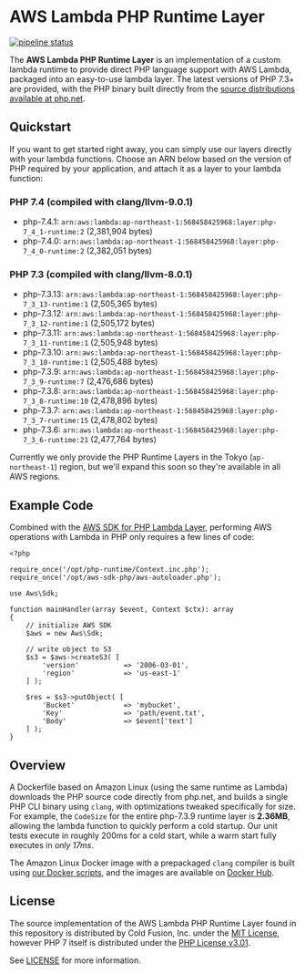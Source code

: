 # AWS Lambda PHP Runtime Layer

[![pipeline status](https://gitlab.com/coldfusionjp/aws-lambda-php-runtime/badges/master/pipeline.svg)](https://gitlab.com/coldfusionjp/aws-lambda-php-runtime/commits/master)

The **AWS Lambda PHP Runtime Layer** is an implementation of a custom lambda runtime to provide direct PHP language support with AWS Lambda, packaged into an easy-to-use lambda layer.  The latest versions of PHP 7.3+ are provided, with the PHP binary built directly from the [source distributions available at php.net](https://www.php.net/distributions/).

## Quickstart

If you want to get started right away, you can simply use our layers directly with your lambda functions.  Choose an ARN below based on the version of PHP required by your application, and attach it as a layer to your lambda function:

### PHP 7.4 (compiled with clang/llvm-9.0.1)

* php-7.4.1: `arn:aws:lambda:ap-northeast-1:568458425968:layer:php-7_4_1-runtime:2` (2,381,904 bytes)
* php-7.4.0: `arn:aws:lambda:ap-northeast-1:568458425968:layer:php-7_4_0-runtime:2` (2,382,051 bytes)

### PHP 7.3 (compiled with clang/llvm-8.0.1)

* php-7.3.13: `arn:aws:lambda:ap-northeast-1:568458425968:layer:php-7_3_13-runtime:1` (2,505,365 bytes)
* php-7.3.12: `arn:aws:lambda:ap-northeast-1:568458425968:layer:php-7_3_12-runtime:1` (2,505,172 bytes)
* php-7.3.11: `arn:aws:lambda:ap-northeast-1:568458425968:layer:php-7_3_11-runtime:1` (2,505,948 bytes)
* php-7.3.10: `arn:aws:lambda:ap-northeast-1:568458425968:layer:php-7_3_10-runtime:1` (2,505,488 bytes)
* php-7.3.9: `arn:aws:lambda:ap-northeast-1:568458425968:layer:php-7_3_9-runtime:7` (2,476,686 bytes)
* php-7.3.8: `arn:aws:lambda:ap-northeast-1:568458425968:layer:php-7_3_8-runtime:10` (2,478,896 bytes)
* php-7.3.7: `arn:aws:lambda:ap-northeast-1:568458425968:layer:php-7_3_7-runtime:15` (2,478,802 bytes)
* php-7.3.6: `arn:aws:lambda:ap-northeast-1:568458425968:layer:php-7_3_6-runtime:21` (2,477,764 bytes)

Currently we only provide the PHP Runtime Layers in the Tokyo (`ap-northeast-1`) region, but we'll expand this soon so they're available in all AWS regions.

## Example Code

Combined with the [AWS SDK for PHP Lambda Layer](https://gitlab.com/coldfusionjp/aws-sdk-php-lambda-layer), performing AWS operations with Lambda in PHP only requires a few lines of code:

```
<?php

require_once('/opt/php-runtime/Context.inc.php');
require_once('/opt/aws-sdk-php/aws-autoloader.php');

use Aws\Sdk;

function mainHandler(array $event, Context $ctx): array
{
	// initialize AWS SDK
	$aws = new Aws\Sdk;

	// write object to S3
	$s3 = $aws->createS3( [
		'version'			=> '2006-03-01',
		'region'			=> 'us-east-1'
	] );

	$res = $s3->putObject( [
		'Bucket'			=> 'mybucket',
		'Key'				=> 'path/event.txt',
		'Body'				=> $event['text']
	] );
}
```

## Overview

A Dockerfile based on Amazon Linux (using the same runtime as Lambda) downloads the PHP source code directly from php.net, and builds a single PHP CLI binary using `clang`, with optimizations tweaked specifically for size.  For example, the `CodeSize` for the entire php-7.3.9 runtime layer is **2.36MB**, allowing the lambda function to quickly perform a cold startup.  Our unit tests execute in roughly 200ms for a cold start, while a warm start fully executes in _only 17ms_.

The Amazon Linux Docker image with a prepackaged `clang` compiler is built using [our Docker scripts](https://gitlab.com/coldfusionjp/build-clang-llvm), and the images are available on [Docker Hub](https://hub.docker.com/r/coldfusionjp/amazonlinux-clang).

## License

The source implementation of the AWS Lambda PHP Runtime Layer found in this repository is distributed by Cold Fusion, Inc. under the [MIT License](https://choosealicense.com/licenses/mit/), however PHP 7 itself is distributed under the [PHP License v3.01](https://www.php.net/license/3_01.txt).

See [LICENSE](./LICENSE) for more information.
